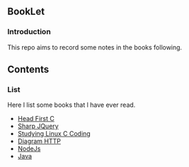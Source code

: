 ## BookLet

### Introduction

This repo aims to record some notes in the books following.

## Contents

### List

Here l list some books that l have ever read.

* [Head First C](https://github.com/shinytang6/BookDemo/tree/master/Head%20First%20C)
* [Sharp JQuery](https://github.com/shinytang6/BookDemo/tree/master/Sharp%20JQuery)
* [Studying Linux C Coding](https://github.com/shinytang6/BookDemo/tree/master/Studying%20Linux%20C%20Coding)
* [Diagram HTTP]()
* [NodeJs]()
* [Java]()